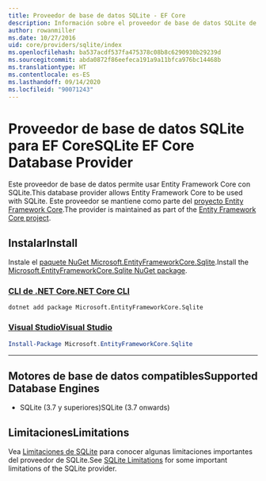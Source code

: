 ```yaml
---
title: Proveedor de base de datos SQLite - EF Core
description: Información sobre el proveedor de base de datos SQLite de Entity Framework Core
author: rowanmiller
ms.date: 10/27/2016
uid: core/providers/sqlite/index
ms.openlocfilehash: ba537acdf537fa475378c08b8c6290930b29239d
ms.sourcegitcommit: abda0872f86eefeca191a9a11bfca976bc14468b
ms.translationtype: HT
ms.contentlocale: es-ES
ms.lasthandoff: 09/14/2020
ms.locfileid: "90071243"
---
```

# <a name="sqlite-ef-core-database-provider"></a><span data-ttu-id="8e99d-103">Proveedor de base de datos SQLite para EF Core</span><span class="sxs-lookup"><span data-stu-id="8e99d-103">SQLite EF Core Database Provider</span></span>

<span data-ttu-id="8e99d-104">Este proveedor de base de datos permite usar Entity Framework Core con SQLite.</span><span class="sxs-lookup"><span data-stu-id="8e99d-104">This database provider allows Entity Framework Core to be used with SQLite.</span></span> <span data-ttu-id="8e99d-105">Este proveedor se mantiene como parte del [proyecto Entity Framework Core](https://github.com/aspnet/EntityFrameworkCore).</span><span class="sxs-lookup"><span data-stu-id="8e99d-105">The provider is maintained as part of the [Entity Framework Core project](https://github.com/aspnet/EntityFrameworkCore).</span></span>

## <a name="install"></a><span data-ttu-id="8e99d-106">Instalar</span><span class="sxs-lookup"><span data-stu-id="8e99d-106">Install</span></span>

<span data-ttu-id="8e99d-107">Instale el [paquete NuGet Microsoft.EntityFrameworkCore.Sqlite](https://www.nuget.org/packages/Microsoft.EntityFrameworkCore.Sqlite/).</span><span class="sxs-lookup"><span data-stu-id="8e99d-107">Install the [Microsoft.EntityFrameworkCore.Sqlite NuGet package](https://www.nuget.org/packages/Microsoft.EntityFrameworkCore.Sqlite/).</span></span>

### <a name="net-core-cli"></a>[<span data-ttu-id="8e99d-108">CLI de .NET Core</span><span class="sxs-lookup"><span data-stu-id="8e99d-108">.NET Core CLI</span></span>](#tab/dotnet-core-cli)

```dotnetcli
dotnet add package Microsoft.EntityFrameworkCore.Sqlite
```

### <a name="visual-studio"></a>[<span data-ttu-id="8e99d-109">Visual Studio</span><span class="sxs-lookup"><span data-stu-id="8e99d-109">Visual Studio</span></span>](#tab/vs)

``` powershell
Install-Package Microsoft.EntityFrameworkCore.Sqlite
```

***

## <a name="supported-database-engines"></a><span data-ttu-id="8e99d-110">Motores de base de datos compatibles</span><span class="sxs-lookup"><span data-stu-id="8e99d-110">Supported Database Engines</span></span>

* <span data-ttu-id="8e99d-111">SQLite (3.7 y superiores)</span><span class="sxs-lookup"><span data-stu-id="8e99d-111">SQLite (3.7 onwards)</span></span>

## <a name="limitations"></a><span data-ttu-id="8e99d-112">Limitaciones</span><span class="sxs-lookup"><span data-stu-id="8e99d-112">Limitations</span></span>

<span data-ttu-id="8e99d-113">Vea [Limitaciones de SQLite](xref:core/providers/sqlite/limitations) para conocer algunas limitaciones importantes del proveedor de SQLite.</span><span class="sxs-lookup"><span data-stu-id="8e99d-113">See [SQLite Limitations](xref:core/providers/sqlite/limitations) for some important limitations of the SQLite provider.</span></span>

